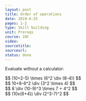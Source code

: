 ```yaml
---
layout: post
title: Order of operations
date: 2019-6-25
pages: 1-2
type: Skill building
unit: Prereqs
course: 10C
video:
sourcetitle:
sourceurl:
status: done
---
```

<p>Evaluate without a calculator:</p>
$$ (10+2-5) \times (6^2 \div (8-4)) $$<br>
$$ 10+8-6^2 \div (3^2 \times 4) $$<br>
$$ 8 \div (10-9)^3 \times 7 + 4^2 $$<br>
$$ (10x(6+4)) \div (2^3-7)^2 $$<br>
